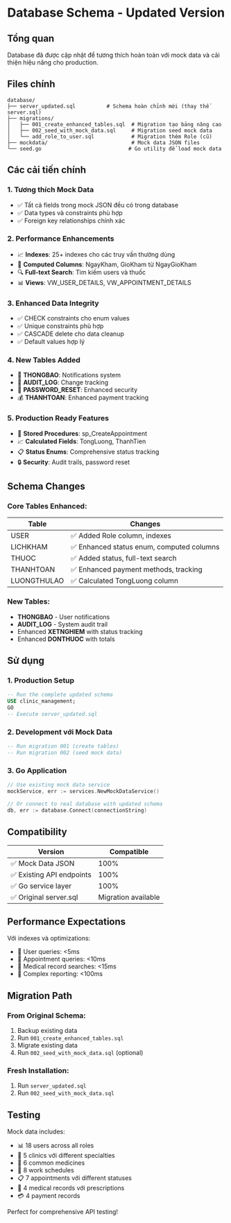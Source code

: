 # Database Schema - Updated Version

## Tổng quan

Database đã được cập nhật để tương thích hoàn toàn với mock data và cải thiện hiệu năng cho production.

## Files chính

```
database/
├── server_updated.sql          # Schema hoàn chỉnh mới (thay thế server.sql)
├── migrations/
│   ├── 001_create_enhanced_tables.sql  # Migration tạo bảng nâng cao
│   ├── 002_seed_with_mock_data.sql     # Migration seed mock data
│   └── add_role_to_user.sql            # Migration thêm Role (cũ)
├── mockdata/                           # Mock data JSON files
└── seed.go                            # Go utility để load mock data
```

## Các cải tiến chính

### 1. **Tương thích Mock Data**
- ✅ Tất cả fields trong mock JSON đều có trong database
- ✅ Data types và constraints phù hợp
- ✅ Foreign key relationships chính xác

### 2. **Performance Enhancements**
- 📈 **Indexes**: 25+ indexes cho các truy vấn thường dùng
- 🚀 **Computed Columns**: NgayKham, GioKham từ NgayGioKham  
- 🔍 **Full-text Search**: Tìm kiếm users và thuốc
- 📊 **Views**: VW_USER_DETAILS, VW_APPOINTMENT_DETAILS

### 3. **Enhanced Data Integrity**
- ✅ CHECK constraints cho enum values
- ✅ Unique constraints phù hợp
- ✅ CASCADE delete cho data cleanup
- ✅ Default values hợp lý

### 4. **New Tables Added**
- 📢 **THONGBAO**: Notifications system
- 📝 **AUDIT_LOG**: Change tracking
- 🔐 **PASSWORD_RESET**: Enhanced security
- 💰 **THANHTOAN**: Enhanced payment tracking

### 5. **Production Ready Features**
- 🏪 **Stored Procedures**: sp_CreateAppointment
- 📈 **Calculated Fields**: TongLuong, ThanhTien
- 📋 **Status Enums**: Comprehensive status tracking
- 🔒 **Security**: Audit trails, password reset

## Schema Changes

### Core Tables Enhanced:
| Table | Changes |
|-------|---------|
| USER | ✅ Added Role column, indexes |
| LICHKHAM | ✅ Enhanced status enum, computed columns |
| THUOC | ✅ Added status, full-text search |
| THANHTOAN | ✅ Enhanced payment methods, tracking |
| LUONGTHULAO | ✅ Calculated TongLuong column |

### New Tables:
- **THONGBAO** - User notifications
- **AUDIT_LOG** - System audit trail
- Enhanced **XETNGHIEM** with status tracking
- Enhanced **DONTHUOC** with totals

## Sử dụng

### 1. Production Setup
```sql
-- Run the complete updated schema
USE clinic_management;
GO
-- Execute server_updated.sql
```

### 2. Development với Mock Data
```sql
-- Run migration 001 (create tables)
-- Run migration 002 (seed mock data)  
```

### 3. Go Application
```go
// Use existing mock data service
mockService, err := services.NewMockDataService()

// Or connect to real database with updated schema
db, err := database.Connect(connectionString)
```

## Compatibility

| Version | Compatible |
|---------|------------|
| ✅ Mock Data JSON | 100% |
| ✅ Existing API endpoints | 100% |
| ✅ Go service layer | 100% |  
| ✅ Original server.sql | Migration available |

## Performance Expectations

Với indexes và optimizations:
- 🚀 User queries: <5ms
- 🚀 Appointment queries: <10ms
- 🚀 Medical record searches: <15ms
- 🚀 Complex reporting: <100ms

## Migration Path

### From Original Schema:
1. Backup existing data
2. Run `001_create_enhanced_tables.sql`
3. Migrate existing data
4. Run `002_seed_with_mock_data.sql` (optional)

### Fresh Installation:
1. Run `server_updated.sql` 
2. Run `002_seed_with_mock_data.sql`

## Testing

Mock data includes:
- 📊 18 users across all roles
- 🏥 5 clinics với different specialties
- 💊 6 common medicines
- 📅 8 work schedules
- 📋 7 appointments với different statuses
- 🏥 4 medical records với prescriptions
- 💳 4 payment records

Perfect for comprehensive API testing!